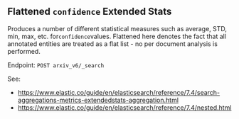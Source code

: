 ## Flattened `confidence` Extended Stats

Produces a number of different statistical measures such as average, STD, min,
max, etc. for`confidence`values. Flattened here denotes the fact
that all annotated entities are treated as a flat list - no per document
analysis is performed.

Endpoint: `POST arxiv_v6/_search`

See:

- https://www.elastic.co/guide/en/elasticsearch/reference/7.4/search-aggregations-metrics-extendedstats-aggregation.html
- https://www.elastic.co/guide/en/elasticsearch/reference/7.4/nested.html
